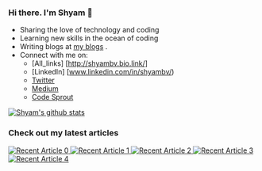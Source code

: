 <!-- Please don't remove this: Grab your social icons from https://github.com/carlsednaoui/gitsocial -->

<!-- [1.2]: http://i.imgur.com/wWzX9uB.png (twitter icon without padding)
[1]: [Twitter](https://twitter.com/bvshyam) -->



### Hi there. I'm Shyam 👋

<!--
**bvshyam/bvshyam** is a ✨ _special_ ✨ repository because its `README.md` (this file) appears on your GitHub profile.
-->

- Sharing the love of technology and coding
- Learning new skills in the ocean of coding
- Writing blogs at [my blogs](https://medium.com/@bvshyam) .
- Connect with me on:
  - [All_links] [http://shyambv.bio.link/]
  - [LinkedIn] [www.linkedin.com/in/shyambv/)
  - [Twitter](https://twitter.com/bvshyam)
  - [Medium](https://medium.com/@bvshyam)
  - [Code Sprout](https://codesprout.substack.com/welcome)

  
[![Shyam's github stats](https://github-readme-stats.vercel.app/api?username=bvshyam&count_private=true&show_icons=true&theme=radical&hide_rank=false)](https://github.com/anuraghazra/github-readme-stats)


### Check out my latest articles
<a target="_blank" href="https://github-readme-medium-recent-article.vercel.app/medium/@bvshyam/0"><img src="https://github-readme-medium-recent-article.vercel.app/medium/@bvshyam/0" alt="Recent Article 0"> 
 <a target="_blank" href="https://github-readme-medium-recent-article.vercel.app/medium/@bvshyam/1"><img src="https://github-readme-medium-recent-article.vercel.app/medium/@bvshyam/1" alt="Recent Article 1">
 <a target="_blank" href="https://github-readme-medium-recent-article.vercel.app/medium/@bvshyam/2"><img src="https://github-readme-medium-recent-article.vercel.app/medium/@bvshyam/2" alt="Recent Article 2">
 <a target="_blank" href="https://github-readme-medium-recent-article.vercel.app/medium/@bvshyam/3"><img src="https://github-readme-medium-recent-article.vercel.app/medium/@bvshyam/3" alt="Recent Article 3">
  <a target="_blank" href="https://github-readme-medium-recent-article.vercel.app/medium/@bvshyam/3"><img src="https://github-readme-medium-recent-article.vercel.app/medium/@bvshyam/4" alt="Recent Article 4">
    
<!-- ### Packages I created
[![Readme Card](https://github-readme-stats.vercel.app/api/pin/?username=bvshyam&repo=top-github-scraper)](https://github.com/bvshyam/top-github-scraper) 
[![Readme Card](https://github-readme-stats.vercel.app/api/pin/?username=bvshyam&repo=python_snippet)](https://github.com/bvshyam/python_snippet)
[![Readme Card](https://github-readme-stats.vercel.app/api/pin/?username=bvshyam&repo=strip_interactive)](https://github.com/bvshyam/strip_interactive)
[![Readme Card](https://github-readme-stats.vercel.app/api/pin/?username=bvshyam&repo=same-stats-different-graphs)](https://github.com/bvshyam/same-stats-different-graphs)
[![Readme Card](https://github-readme-stats.vercel.app/api/pin/?username=bvshyam&repo=rich-dataframe)](https://github.com/bvshyam/rich-dataframe)

 -->

